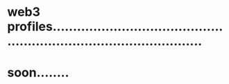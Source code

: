 # web3 profiles..........................................................................................
# soon........
